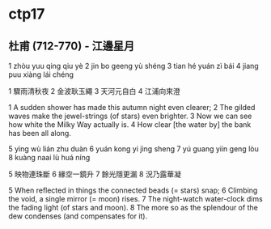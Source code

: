 # ctp17

## 杜甫 (712-770) - 江邊星月

1 zhòu yuu qing qiu yè
2 jin bo geeng yù shéng
3 tian hé yuán zì bái
4 jiang puu xiàng lái chéng

1 驟雨清秋夜
2 金波耿玉繩
3 天河元自白
4 江浦向來澄

1 A sudden shower has made this autumn night even clearer;
2 The gilded waves make the jewel-strings (of stars) even brighter.
3 Now we can see how white the Milky Way actually is.
4 How clear [the water by] the bank has been all along.

5 yìng wù lián zhu duàn
6 yuán kong yi jìng sheng
7 yú guang yiin geng lòu
8 kuàng naai lù huá níng

5 映物連珠斷
6 緣空一鏡升
7 餘光隱更漏
8 況乃露華凝

5 When reflected in things the connected beads (= stars) snap;
6 Climbing the void, a single mirror (= moon) rises.
7 The night-watch water-clock dims the fading light (of stars and moon).
8 The more so as the splendour of the dew condenses (and compensates for it).
